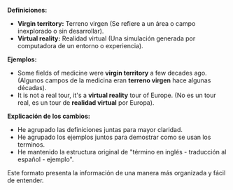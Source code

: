 

**Definiciones:**

*   **Virgin territory:** Terreno virgen (Se refiere a un área o campo inexplorado o sin desarrollar).
*   **Virtual reality:** Realidad virtual (Una simulación generada por computadora de un entorno o experiencia).

**Ejemplos:**

*   Some fields of medicine were **virgin territory** a few decades ago. (Algunos campos de la medicina eran **terreno virgen** hace algunas décadas).
*   It is not a real tour, it's a **virtual reality** tour of Europe. (No es un tour real, es un tour de **realidad virtual** por Europa).

**Explicación de los cambios:**

*   He agrupado las definiciones juntas para mayor claridad.
*   He agrupado los ejemplos juntos para demostrar como se usan los terminos.
*   He mantenido la estructura original de "término en inglés - traducción al español - ejemplo".

Este formato presenta la información de una manera más organizada y fácil de entender.
